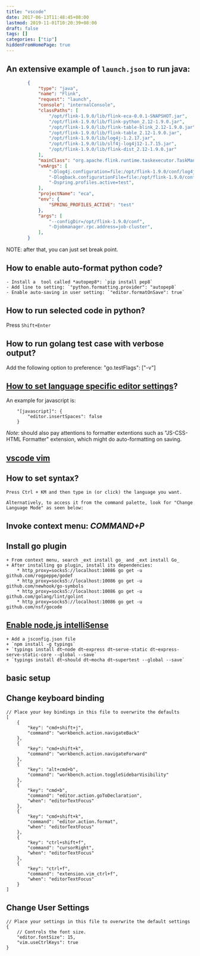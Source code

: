```yaml
---
title: "vscode"
date: 2017-06-13T11:48:45+08:00
lastmod: 2019-11-01T10:20:39+08:00
draft: false
tags: []
categories: ["tip"]
hiddenFromHomePage: true
---
```




## An extensive example of `launch.json` to run java:

```json
        {
            "type": "java",
            "name": "Flink",
            "request": "launch",
            "console": "internalConsole",
            "classPaths": [
                "/opt/flink-1.9.0/lib/flink-eca-0.0.1-SNAPSHOT.jar",
                "/opt/flink-1.9.0/lib/flink-python_2.12-1.9.0.jar",
                "/opt/flink-1.9.0/lib/flink-table-blink_2.12-1.9.0.jar",
                "/opt/flink-1.9.0/lib/flink-table_2.12-1.9.0.jar",
                "/opt/flink-1.9.0/lib/log4j-1.2.17.jar",
                "/opt/flink-1.9.0/lib/slf4j-log4j12-1.7.15.jar",
                "/opt/flink-1.9.0/lib/flink-dist_2.12-1.9.0.jar"
            ],
            "mainClass": "org.apache.flink.runtime.taskexecutor.TaskManagerRunner",
            "vmArgs": [
                "-Dlog4j.configuration=file:/opt/flink-1.9.0/conf/log4j-console.properties",
                "-Dlogback.configurationFile=file:/opt/flink-1.9.0/conf/logback-console.xml",
                "-Dspring.profiles.active=test",
            ],
            "projectName": "eca",
            "env": {
                "SPRING_PROFILES_ACTIVE": "test"
            },
            "args": [
                "--configDir=/opt/flink-1.9.0/conf",
                "-Djobmanager.rpc.address=job-cluster",
            ],
        }
```

NOTE: after that, you can just set break point.

## How to enable auto-format python code?
	- Install a  tool called *autopep8*: `pip install pep8`
	- Add line to setting: `"python.formatting.provider": "autopep8`
	- Enable auto-saving in user setting: `"editor.formatOnSave": true`

## How to run selected code in python?
Press `Shift+Enter`
## How to run golang test case with verbose output?
Add the following option to preference: "go.testFlags": ["-v"]
## [How to set language specific editor settings](https://code.visualstudio.com/docs/getstarted/settings#_language-specific-editor-settings)?
An example for javascript is:
```
    "[javascript]": {
        "editor.insertSpaces": false
    }
```

*Note*: should also pay attentions to formatter extentions such as "JS-CSS-HTML Formatter" extension, which might do auto-formatting on saving.

## [vscode vim](https://github.com/VSCodeVim/Vim)
## How to set syntax?
```
Press Ctrl + KM and then type in (or click) the language you want.

Alternatively, to access it from the command palette, look for "Change Language Mode" as seen below:
```
## Invoke context menu: _COMMAND+P_
## Install go plugin
    + From context menu, search _ext install go_ and _ext install Go_
    + After installing go plugin, install its dependencies:
        * http_proxy=socks5://localhost:10086 go get -u github.com/rogpeppe/godef
        * http_proxy=socks5://localhost:10086 go get -u github.com/newhook/go-symbols
        * http_proxy=socks5://localhost:10086 go get -u github.com/golang/lint/golint
        * http_proxy=socks5://localhost:10086 go get -u github.com/nsf/gocode
## [Enable node.js intelliSense](https://code.visualstudio.com/Docs/runtimes/nodejs)
    + Add a jsconfig.json file
    + `npm install -g typings`
    + `typings install dt~node dt~express dt~serve-static dt~express-serve-static-core --global --save`
    + `typings install dt~should dt~mocha dt~supertest --global --save`

## basic setup
## Change keyboard binding
```
// Place your key bindings in this file to overwrite the defaults
[
    {
        "key": "cmd+shift+j",
        "command": "workbench.action.navigateBack"
    },
    {
        "key": "cmd+shift+k",
        "command": "workbench.action.navigateForward"
    },
    {
        "key": "alt+cmd+b",
        "command": "workbench.action.toggleSidebarVisibility"
    },
    {
        "key": "cmd+b",
        "command": "editor.action.goToDeclaration",
        "when": "editorTextFocus"
    },
    {
        "key": "cmd+shift+k",
        "command": "editor.action.format",
        "when": "editorTextFocus"
    },
    {
        "key": "ctrl+shift+f",
        "command": "cursorRight",
        "when": "editorTextFocus"
    },
    {
        "key": "ctrl+f",
        "command": "extension.vim_ctrl+f",
        "when": "editorTextFocus"
    }
]
```
## Change User Settings
```
// Place your settings in this file to overwrite the default settings
{
    // Controls the font size.
    "editor.fontSize": 15,
    "vim.useCtrlKeys": true
}
```
